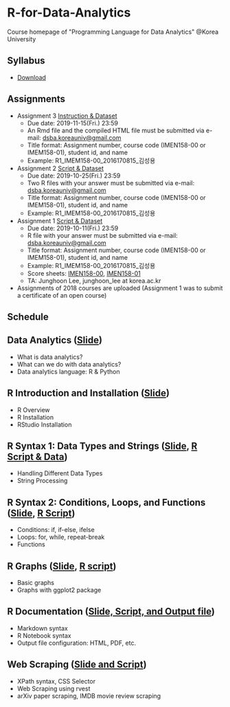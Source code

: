 # R-for-Data-Analytics
Course homepage of "Programming Language for Data Analytics" @Korea University

## Syllabus
* [Download](https://www.dropbox.com/s/n1pzuakkvwzw3bi/2019_2_Programming%20Language%20for%20Data%20Analytics.pdf?dl=0)

## Assignments
* Assignment 3 [Instruction & Dataset](https://www.dropbox.com/s/dixh34wx4dxxsox/Assignment%203.zip?dl=0)
   * Due date: 2019-11-15(Fri.) 23:59
   * An Rmd file and the compiled HTML file must be submitted via e-mail: dsba.koreauniv@gmail.com
   * Title format: Assignment number, course code (IMEN158-00 or IMEM158-01), student id, and name
   * Example: R1_IMEM158-00_2016170815_김성용
* Assignment 2 [Script & Dataset](https://www.dropbox.com/s/et3oreequdda9nd/R%20Assignment%202.zip?dl=0)
   * Due date: 2019-10-25(Fri.) 23:59
   * Two R files with your answer must be submitted via e-mail: dsba.koreauniv@gmail.com
   * Title format: Assignment number, course code (IMEN158-00 or IMEM158-01), student id, and name
   * Example: R1_IMEM158-00_2016170815_김성용
* Assignment 1 [Script & Dataset](https://www.dropbox.com/s/swvqzwee97agofo/R%20Assignment%201.zip?dl=0)
   * Due date: 2019-10-11(Fri.) 23:59
   * R file with your answer must be submitted via e-mail: dsba.koreauniv@gmail.com
   * Title format: Assignment number, course code (IMEN158-00 or IMEM158-01), student id, and name
   * Example: R1_IMEM158-00_2016170815_김성용
   * Score sheets: [IMEN158-00](https://www.dropbox.com/s/v3b93jtc8jsq6ws/A1_Score_IMEN158-00.xlsx?dl=0), [IMEN158-01](https://www.dropbox.com/s/lvq9liax51ip493/A1_Score_IMEN158-01.xlsx?dl=0)
   * TA: Junghoon Lee, junghoon_lee at korea.ac.kr
* Assignments of 2018 courses are uploaded (Assignment 1 was to submit a certificate of an open course)

## Schedule
## Data Analytics ([Slide](https://github.com/pilsung-kang/R-for-Data-Analytics/blob/master/01%20Data%20Analytics/01_Data%20Analytics.pdf))
* What is data analytics?
* What can we do with data analytics?
* Data analytics language: R & Python
  
## R Introduction and Installation ([Slide](https://github.com/pilsung-kang/R-for-Data-Analytics/blob/master/02%20R%20Introduction%20and%20Installation/02_R%20Introduction%20and%20Installation.pdf))
* R Overview
* R Installation
* RStudio Installation
  
## R Syntax 1: Data Types and Strings ([Slide](https://github.com/pilsung-kang/R-for-Data-Analytics/blob/master/03%20R%20Syntax%201%20(Data%20Type%20and%20Strings)/02_R%20Syntax%201_Data%20Types%20and%20Strings.pdf), [R Script & Data](https://www.dropbox.com/s/a2svg9sh1bvrnio/03%20R%20Syntax%201%20%28Data%20Type%20and%20Strings%29.zip?dl=0))
* Handling Different Data Types
* String Processing

## R Syntax 2: Conditions, Loops, and Functions ([Slide](https://github.com/pilsung-kang/R-for-Data-Analytics/blob/master/04%20R%20Syntax%202%20(Conditions%20Loops%20and%20Functions)/03_R%20Syntax%202_Conditions_Loops_Functions.pdf), [R Script](https://www.dropbox.com/s/pdbh0oml5h50836/04_R%20Syntax%202.R?dl=0))
* Conditions: if, if-else, ifelse
* Loops: for, while, repeat-break
* Functions

## R Graphs ([Slide](https://www.dropbox.com/s/c4kjs25t6h4kq92/05_R%20Graphs.pdf?dl=0), [R script](https://www.dropbox.com/s/t8k7hl2agqap2en/05_1_R_Graphs.R?dl=0))
* Basic graphs
* Graphs with ggplot2 package

## R Documentation ([Slide, Script, and Output file](https://www.dropbox.com/s/fa9m8yq4wfmtet2/R%20Documentation.zip?dl=0))
* Markdown syntax
* R Notebook syntax
* Output file configuration: HTML, PDF, etc.

## Web Scraping ([Slide and Script](https://www.dropbox.com/s/8b3u4eqrjjxi0o9/Web%20Scraping.zip?dl=0))
* XPath syntax, CSS Selector
* Web Scraping using rvest
* arXiv paper scraping, IMDB movie review scraping
